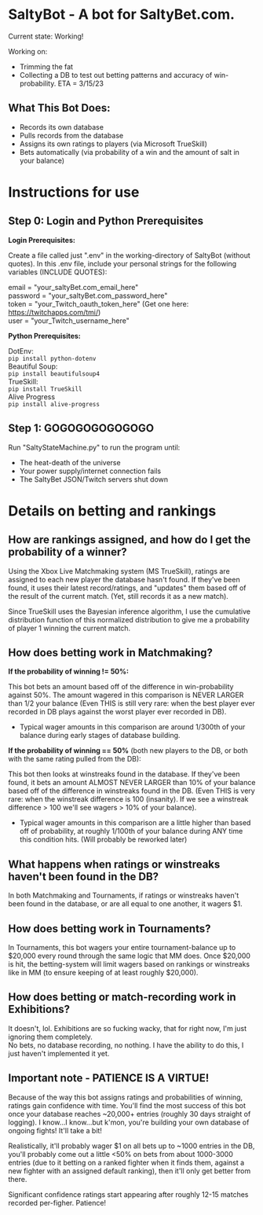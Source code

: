 # SaltyBot - A bot for SaltyBet.com.

Current state:  Working!

Working on:  
* Trimming the fat  
* Collecting a DB to test out betting patterns and accuracy of win-probability.  ETA = 3/15/23

## What This Bot Does:

* Records its own database  
* Pulls records from the database  
* Assigns its own ratings to players (via Microsoft TrueSkill)  
* Bets automatically (via probability of a win and the amount of salt in your balance)  

# Instructions for use

## Step 0:  Login and Python Prerequisites

**Login Prerequisites:**

Create a file called just ".env" in the working-directory of SaltyBot (without quotes).  In this .env file, include your personal strings for the following variables (INCLUDE QUOTES):

email = "your_saltyBet.com_email_here"  
password = "your_saltyBet.com_password_here"  
token = "your_Twitch_oauth_token_here" (Get one here: https://twitchapps.com/tmi/)  
user = "your_Twitch_username_here"

**Python Prerequisites:**

DotEnv:  
`pip install python-dotenv`   
Beautiful Soup:  
`pip install beautifulsoup4`   
TrueSkill:  
`pip install TrueSkill`  
Alive Progress  
`pip install alive-progress`

## Step 1:  GOGOGOGOGOGOGO

Run "SaltyStateMachine.py" to run the program until:
* The heat-death of the universe
* Your power supply/internet connection fails
* The SaltyBet JSON/Twitch servers shut down  
  
  
# Details on betting and rankings

## How are rankings assigned, and how do I get the probability of a winner?

Using the Xbox Live Matchmaking system (MS TrueSkill), ratings are assigned to each new player the database hasn't found.  If they've been found, it uses their latest record/ratings, and "updates" them based off of the result of the current match. (Yet, still records it as a new match).

Since TrueSkill uses the Bayesian inference algorithm, I use the cumulative distribution function of this normalized distribution to give me a probability of player 1 winning the current match.

## How does betting work in Matchmaking?

**If the probability of winning != 50%:**  

This bot bets an amount based off of the difference in win-probability against 50%.  The amount wagered in this comparison is NEVER LARGER than 1/2 your balance (Even THIS is still very rare:  when the best player ever recorded in DB plays against the worst player ever recorded in DB).  

* Typical wager amounts in this comparison are around 1/300th of your balance during early stages of database building.

**If the probability of winning == 50%** (both new players to the DB, or both with the same rating pulled from the DB):

This bot then looks at winstreaks found in the database.  If they've been found, it bets an amount ALMOST NEVER LARGER than 10% of your balance based off of the difference in winstreaks found in the DB.  (Even THIS is very rare:  when the winstreak difference is 100 (insanity).  If we see a winstreak difference > 100 we'll see wagers > 10% of your balance).  

* Typical wager amounts in this comparison are a little higher than based off of probability, at roughly 1/100th of your balance during ANY time this condition hits.  (Will probably be reworked later) 

## What happens when ratings or winstreaks haven't been found in the DB?

In both Matchmaking and Tournaments, if ratings or winstreaks haven't been found in the database, or are all equal to one another, it wagers $1.

## How does betting work in Tournaments?

In Tournaments, this bot wagers your entire tournament-balance up to $20,000 every round through the same logic that MM does.  Once $20,000 is hit, the betting-system will limit wagers based on rankings or winstreaks like in MM (to ensure keeping of at least roughly $20,000).

## How does betting or match-recording work in Exhibitions?

It doesn't, lol.  Exhibitions are so fucking wacky, that for right now, I'm just ignoring them completely.  
No bets, no database recording, no nothing. I have the ability to do this, I just haven't implemented it yet.

## Important note - PATIENCE IS A VIRTUE!

Because of the way this bot assigns ratings and probabilities of winning, ratings gain confidence with time.  You'll find the most success of this bot once your database reaches ~20,000+ entries (roughly 30 days straight of logging).  I know...I know...but k'mon, you're building your own database of ongoing fights!  It'll take a bit!  

Realistically, it'll probably wager $1 on all bets up to ~1000 entries in the DB, you'll probably come out a little <50% on bets from about 1000-3000 entries (due to it betting on a ranked fighter when it finds them, against a new fighter with an assigned default ranking), then it'll only get better from there.

Significant confidence ratings start appearing after roughly 12-15 matches recorded per-figher.  Patience!

